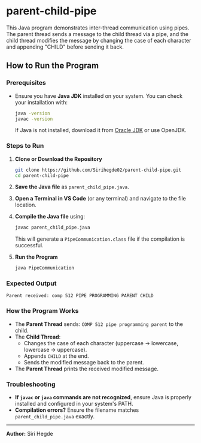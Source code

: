 # parent-child-pipe

This Java program demonstrates inter-thread communication using pipes. The parent thread sends a message to the child thread via a pipe, and the child thread modifies the message by changing the case of each character and appending "CHILD" before sending it back.

## How to Run the Program

### **Prerequisites**
- Ensure you have **Java JDK** installed on your system. You can check your installation with:
  ```sh
  java -version
  javac -version
  ```
  If Java is not installed, download it from [Oracle JDK](https://www.oracle.com/java/technologies/javase-downloads.html) or use OpenJDK.

### **Steps to Run**

1. **Clone or Download the Repository**
   ```sh
   git clone https://github.com/Sirihegde02/parent-child-pipe.git
   cd parent-child-pipe
   ```

2. **Save the Java file** as `parent_child_pipe.java`.

3. **Open a Terminal in VS Code** (or any terminal) and navigate to the file location.

4. **Compile the Java file** using:
   ```sh
   javac parent_child_pipe.java
   ```
   This will generate a `PipeCommunication.class` file if the compilation is successful.

5. **Run the Program**
   ```sh
   java PipeCommunication
   ```

### **Expected Output**
```
Parent received: comp 512 PIPE PROGRAMMING PARENT CHILD
```

### **How the Program Works**
- The **Parent Thread** sends: `COMP 512 pipe programming parent` to the child.
- The **Child Thread**:
  - Changes the case of each character (uppercase → lowercase, lowercase → uppercase).
  - Appends `CHILD` at the end.
  - Sends the modified message back to the parent.
- The **Parent Thread** prints the received modified message.

### **Troubleshooting**
- **If `javac` or `java` commands are not recognized**, ensure Java is properly installed and configured in your system's PATH.
- **Compilation errors?** Ensure the filename matches `parent_child_pipe.java` exactly.

---
**Author:** Siri Hegde
